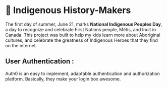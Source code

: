 # 🍁 Indigenous History-Makers

The first day of summer, June 21, marks **National Indigenous Peoples Day**, a day to recognize and celebrate First Nations people, Métis, and Inuit in Canada.
This project was built to help my kids learn more about Aboriginal cultures, and celebrate the greatness of Indigenous Heroes that they find on the internet.

## User Authentication :

Auth0 is an easy to implement, adaptable authentication and authorization platform. Basically, they make your login box awesome.
